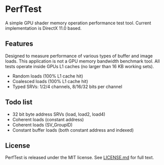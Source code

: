# PerfTest

A simple GPU shader memory operation performance test tool. Current implementation is DirectX 11.0 based.

## Features

Designed to measure performance of various types of buffer and image loads. This application is not a GPU memory bandwidth benchmark tool. All tests operate inside GPUs L1 caches (no larger than 16 KB working sets). 

- Random loads (100% L1 cache hit)
- Coalesced loads (100% L1 cache hit)
- Typed SRVs: 1/2/4 channels, 8/16/32 bits per channel

## Todo list

- 32 bit byte address SRVs (load, load2, load4)
- Coherent loads (constant address)
- Coherent loads (SV_GroupID)
- Constant buffer loads (both constant address and indexed)

## License

PerfTest is released under the MIT license. See [LICENSE.md](LICENSE.md) for full text.
